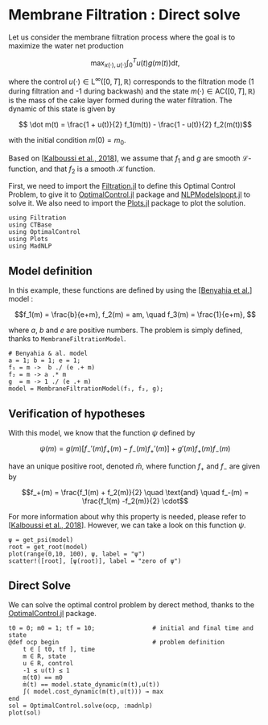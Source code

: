 # Membrane Filtration : Direct solve

Let us consider the membrane filtration process where the goal is to maximize the water net production 

```math
    \max_{x(\cdot), u(\cdot)} \int_{0}^{T} u(t) g\big( m(t) \big) \mathrm dt, 
```

where the control $u(\cdot) \in \mathrm L^\infty([0,T], \mathbb R)$ corresponds to the filtration mode (1 during filtration and -1 during backwash) and the state $m (\cdot) \in \mathrm{AC}([0, T], \mathbb R)$ is the mass of the cake layer formed during the water filtration. The dynamic of this state is given by 

```math
    \dot m(t) = \frac{1 + u(t)}{2} f_1(m(t)) - \frac{1 - u(t)}{2} f_2(m(t))
```
with the initial condition $m(0) = m_0$. 

Based on [[Kalboussi et al., 2018](https://doi.org/10.1016/j.ifacol.2017.08.1554)], we assume that $f_1$ and $g$ are smooth $\mathcal L$-function, and that $f_2$ is a smooth $\mathcal K$ function. 

First, we need to import the [Filtration.jl](https://remydutto.github.io/Filtration.jl) to define this Optimal Control Problem, to give it to [OptimalControl.jl](https://control-toolbox.org/OptimalControl.jl) package and [NLPModelsIpopt.jl](jso.dev/NLPModelsIpopt.jl) to solve it. 
We also need to import the [Plots.jl](https://docs.juliaplots.org) package to plot the solution.

```@example main
using Filtration
using CTBase
using OptimalControl
using Plots
using MadNLP
```

## Model definition 

In this example, these functions are defined by using the [[Benyahia et al.](https://www.researchgate.net/publication/272506325_A_simple_model_of_anaerobic_membrane_bioreactor_for_control_design_coupling_the_AM2b_model_with_a_simple_membrane_fouling_dynamics)] model : 

```math
f_1(m) = \frac{b}{e+m}, f_2(m) = am, \quad f_3(m) = \frac{1}{e+m}, 
```
where $a$, $b$ and $e$ are positive numbers. The problem is simply defined, thanks to `MembraneFiltrationModel`.

```@example main
# Benyahia & al. model
a = 1; b = 1; e = 1;
f₁ = m ->  b ./ (e .+ m)
f₂ = m -> a .* m
g  = m -> 1 ./ (e .+ m)
model = MembraneFiltrationModel(f₁, f₂, g);
```

## Verification of hypotheses

With this model, we know that the function $\psi$ defined by 

```math
\psi(m) = g(m)\big[f_{-}'(m) f_{+}(m) - f_{-}(m) f_{+}'(m)\big] + g'(m) f_+(m) f_-(m)
```

have an unique positive root, denoted $\bar m$, where function $f_+$ and $f_-$ are given by 

```math
f_+(m) = \frac{f_1(m) + f_2(m)}{2} \quad \text{and} \quad f_-(m) = \frac{f_1(m) -f_2(m)}{2} \cdot
```

For more information about why this property is needed, please refer to [[Kalboussi et al., 2018](https://doi.org/10.1016/j.ifacol.2017.08.1554)]. However, we can take a look on this function $\psi$. 


```@example main
ψ = get_psi(model)
root = get_root(model)
plot(range(0,10, 100), ψ, label = "ψ")
scatter!([root], [ψ(root)], label = "zero of ψ")
```

## Direct Solve

We can solve the optimal control problem by derect method, thanks to the [OptimalControl.jl](https://control-toolbox.org/OptimalControl.jl) package.

```@example main
t0 = 0; m0 = 1; tf = 10;                # initial and final time and state
@def ocp begin                          # problem definition
    t ∈ [ t0, tf ], time
    m ∈ R, state
    u ∈ R, control
    -1 ≤ u(t) ≤ 1
    m(t0) == m0
    ṁ(t) == model.state_dynamic(m(t),u(t))
    ∫( model.cost_dynamic(m(t),u(t))) → max
end
sol = OptimalControl.solve(ocp, :madnlp)
plot(sol)
```